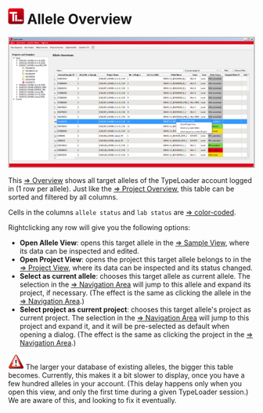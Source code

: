 # ![Icon](images/TypeLoader_32.png) Allele Overview 
![Allele Overview](images/overview_alleles_full.png)

This [=> Overview](overviews.md) shows all target alleles of the TypeLoader account logged in (1 row per allele). Just like the [=> Project Overview](overview_project.md), this table can be sorted and filtered by all columns.

Cells in the columns ``allele status`` and ``lab status`` are [=> color-coded](colors_icons.md).

Rightclicking any row will give you the following options:

  * **Open Allele View**: opens this target allele in the [=> Sample View](view_sample.md), where its data can be inspected and edited.
  * **Open Project View**: opens the project this target allele belongs to in the [=> Project View](view_project.md), where  its data can be inspected and its status changed.
  * **Select as current allele**: chooses this target allele as current allele. The selection in the [=> Navigation Area](navigation.md) will jump to this allele and expand its project, if necessary. (The effect is the same as clicking the allele in the [=> Navigation Area](navigation.md).)
  * **Select project as current project**: chooses this target allele's project as current project. The selection in the [=> Navigation Area](navigation.md) will jump to this project and expand it, and it will be pre-selected as default when opening a dialog. (The effect is the same as clicking the project in the [=> Navigation Area](navigation.md).)

![Pic](images/icon_important.png) The larger your database of existing alleles, the bigger this table becomes. Currently, this makes it a bit slower to display, once you have a few hundred alleles in your account. (This delay happens only when you open this view, and only the first time during a given TypeLoader session.) We are aware of this, and looking to fix it eventually.